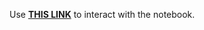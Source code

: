 Use <a href = "https://nbviewer.jupyter.org/github/kpourang/Titanic-Survival/blob/main/Logistic%20Regression%20Classifier%20in%20Python%20-%20Titan%20Survival.ipynb"><b>THIS LINK</b></a> to interact with the notebook.
